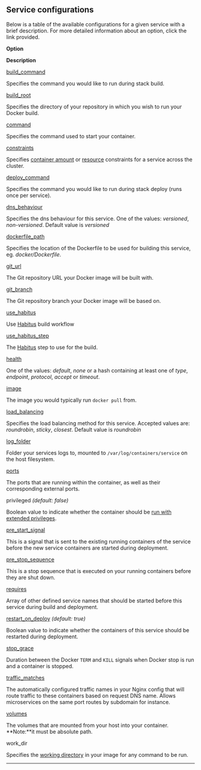 ## Service configurations

Below is a table of the available configurations for a given service with a brief description. For more detailed information about an option, click the link provided.





    
**Option**

    
**Description**





    
[build_command](/building-your-stack/building-your-docker-service#build_command)

    
Specifies the command you would like to run during stack build.





    
[build_root](/building-your-stack/building-your-docker-service#build_root)

    
Specifies the directory of your repository in which you wish to run your Docker build.





    
[command](/building-your-stack/building-your-docker-service#command)

    
Specifies the command used to start your container.





    
[constraints](/managing-your-stack/scaling#services)

    
Specifies [container amount](/managing-your-stack/scaling#services) or [resource](/managing-your-stack/service-resources) constraints for a service across the cluster.





    
[deploy_command](/building-your-stack/building-your-docker-service#deploy_command)

    
Specifies the command you would like to run during stack deploy (runs once per service).





    
[dns_behaviour](/network/service-network-settings#dns_behaviour)

    
Specifies the dns behaviour for this service. One of the values: _versioned_, _non-versioned_. Default value is _versioned_





    
[dockerfile_path](/building-your-stack/building-your-docker-service#dockerfile_path)

    
Specifies the location of the Dockerfile to be used for building this service, eg. _docker/Dockerfile_.





    
[git_url](/building-your-stack/building-your-docker-service#git_url)

    
The Git repository URL your Docker image will be built with.





    
[git_branch](/building-your-stack/building-your-docker-service#git-branch)

    
The Git repository branch your Docker image will be based on.





    
[use_habitus](/building-your-stack/building-your-docker-service#use-habitus)

    
Use [Habitus](http://www.habitus.io) build workflow





    
[use_habitus_step](/building-your-stack/building-your-docker-service#use-habitus)

    
The [Habitus](http://www.habitus.io) step to use for the build.






    
[health](/managing-your-stack/service-life-cycle-management#health)

    
One of the values: _default_, _none_ or a hash containing at least one of _type_, _endpoint_, _protocol_, _accept_ or _timeout_.





    
[image](/building-your-stack/building-your-docker-service#image)

    
The image you would typically run `docker pull` from.





    
[load_balancing](/network/service-network-settings#load_balancing)

    
Specifies the load balancing method for this service. Accepted values are: _roundrobin_, _sticky_, _closest_. Default value is _roundrobin_





    
[log_folder](/managing-your-stack/logging#docker)

    
Folder your services logs to, mounted to `/var/log/containers/service` on the host filesystem.





    
[ports](/network/service-network-settings#ports)

    
The ports that are running within the container, as well as their corresponding external ports.





    
privileged _(default: false)_

    
Boolean value to indicate whether the container should be [run with extended privileges](https://docs.docker.com/reference/run/#runtime-privilege-linux-capabilities-and-lxc-configuration).





    
[pre_start_signal](/managing-your-stack/service-life-cycle-management#pre_start)

    
This is a signal that is sent to the existing running containers of the service before the new service containers are started during deployment.





    
[pre_stop_sequence](/managing-your-stack/service-life-cycle-management#pre_stop)

    
This is a stop sequence that is executed on your running containers before they are shut down.





    
[requires](/managing-your-stack/service-life-cycle-management#requires)

    
Array of other defined service names that should be started before this service during build and deployment.





    
[restart_on_deploy](/managing-your-stack/service-life-cycle-management#restart) _(default: true)_

    
Boolean value to indicate whether the containers of this service should be restarted during deployment.






    
[stop_grace](/managing-your-stack/service-life-cycle-management#stop_grace)

    
Duration between the Docker `TERM` and `KILL` signals when Docker stop is run and a container is stopped.





    
[traffic_matches](/network/service-network-settings#traffic_matches)

    
The automatically configured traffic names in your Nginx config that will route traffic to these containers based on request DNS name. Allows microservices on the same port routes by subdomain for instance.





    
[volumes](/managing-your-stack/service-storage)

    
The volumes that are mounted from your host into your container. 
**Note:**it must be absolute path.






    
work_dir

    
Specifies the [working directory](https://docs.docker.com/reference/builder/#workdir) in your image for any command to be run.







* * *

